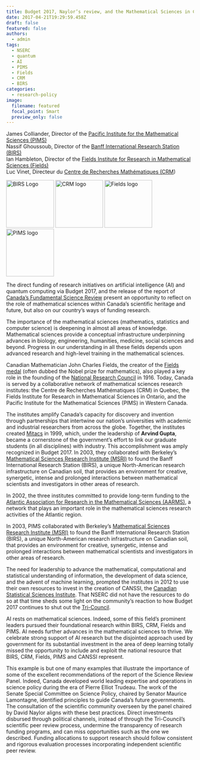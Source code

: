 ```yaml
---
title: Budget 2017, Naylor’s review, and the Mathematical Sciences in Canada
date: 2017-04-21T19:29:59.458Z
draft: false
featured: false
authors:
  - admin
tags:
  - NSERC
  - quantum
  - AI
  - PIMS
  - Fields
  - CRM
  - BIRS
categories:
  - research-policy
image:
  filename: featured
  focal_point: Smart
  preview_only: false
---
```



James Colliander, Director of the [Pacific Institute for the Mathematical Sciences (PIMS)](https://www.pims.math.ca/)  
Nassif Ghoussoub, Director of the [Banff International Research Station (BIRS)](http://www.birs.ca/)  
Ian Hambleton, Director of the [Fields Institute for Research in Mathematical Sciences (Fields)](http://www.fields.utoronto.ca/)  
Luc Vinet, Directeur du [Centre de Recherches Mathématiques (CRM](http://www.crm.umontreal.ca/en/))  

<img src="https://wwejubwfy.s3.amazonaws.com/Web_Image_2017-04-21_14-04-18.png" alt="BIRS Logo" height="128" width="">
<img src="https://wwejubwfy.s3.amazonaws.com/crm_logo.png" alt="CRM logo" height="128" width="">
<img src="https://wwejubwfy.s3.amazonaws.com/fields_logo.jpg" alt="Fields logo" height="128" width="">
<img src="https://wwejubwfy.s3.amazonaws.com/Web_Image_2017-04-21_14-06-24.png" alt="PIMS logo" height="128" width="">

<br>

The direct funding of research initiatives on artificial intelligence (AI) and quantum computing via Budget 2017, and the release of the report of [Canada’s Fundamental Science Review](http://www.sciencereview.ca/eic/site/059.nsf/eng/home) present an opportunity to reflect on the role of mathematical sciences within Canada’s scientific heritage and future, but also on our country’s ways of funding research.


The importance of the mathematical sciences (mathematics, statistics and computer science) is deepening in almost all areas of knowledge. Mathematical sciences provide a conceptual infrastructure underpinning advances in biology, engineering, humanities, medicine, social sciences and beyond. Progress in our understanding in all these fields depends upon advanced research and high-level training in the mathematical sciences.

Canadian Mathematician John Charles Fields, the creator of the [Fields medal](https://en.wikipedia.org/wiki/Fields_Medal) (often dubbed the Nobel prize for mathematics), also played a key role in the founding of the [National Research Council](http://www.nrc-cnrc.gc.ca/index.html) in 1916. Today, Canada is served by a collaborative network of mathematical sciences research institutes: the Centre de Recherches Mathématiques (CRM) in Quebec, the Fields Institute for Research in Mathematical Sciences in Ontario, and the Pacific Institute for the Mathematical Sciences (PIMS) in Western Canada.

The institutes amplify Canada’s capacity for discovery and invention through partnerships that intertwine our nation’s universities with academic and industrial researchers from across the globe. Together, the institutes created [Mitacs](https://www.mitacs.ca/en) in 1999, which, under the leadership of **Arvind Gupta**, became a cornerstone of the government’s effort to link our graduate students (in all disciplines) with industry. This accomplishment was amply recognized in Budget 2017. In 2003, they collaborated with Berkeley’s [Mathematical Sciences Research Institute (MSRI)](http://www.msri.org/web/cms) to found the Banff International Research Station (BIRS), a unique North-American research infrastructure on Canadian soil, that provides an environment for creative, synergetic, intense and prolonged interactions between mathematical scientists and investigators in other areas of research.

In 2002, the three institutes committed to provide long-term funding to the [Atlantic Association for Research in the Mathematical Sciences (AARMS)](https://aarms.math.ca/news/), a network that plays an important role in the mathematical sciences research activities of the Atlantic region.

In 2003, PIMS collaborated with Berkeley’s [Mathematical Sciences Research Institute (MSRI)](http://www.msri.org/web/cms) to found the Banff International Research Station (BIRS), a unique North-American research infrastructure on Canadian soil, that provides an environment for creative, synergetic, intense and prolonged interactions between mathematical scientists and investigators in other areas of research.

The need for leadership to advance the mathematical, computational and statistical understanding of information, the development of data science, and the advent of machine learning, prompted the institutes in 2012 to use their own resources to invest in the creation of CANSSI, the [Canadian Statistical Sciences Institute](http://www.canssi.ca/). That NSERC did not have the resources to do so at that time sheds some light on the community’s reaction to how Budget 2017 continues to shut out the [Tri-Council](http://www.pre.ethics.gc.ca/eng/index/). 

AI rests on mathematical sciences. Indeed, some of this field’s prominent leaders pursued their foundational research within BIRS, CRM, Fields and PIMS. AI needs further advances in the mathematical sciences to thrive. We celebrate strong support of AI research but the disjointed approach used by government for its substantial investment in the area of deep learning totally missed the opportunity to include and exploit the national resource that BIRS, CRM, Fields, PIMS and CANSSI represent.

This example is but one of many examples that illustrate the importance of some of the excellent recommendations of the report of the Science Review Panel. Indeed, Canada developed world leading expertise and operations in science policy during the era of Pierre Elliot Trudeau. The work of the Senate Special Committee on Science Policy, chaired by Senator Maurice Lamontagne, identified principles to guide Canada’s future governments. The consultation of the scientific community overseen by the panel chaired by David Naylor aligns with these best practices. Direct investments disbursed through political channels, instead of through the Tri-Council’s scientific peer review process, undermine the transparency of research funding programs, and can miss opportunities such as the one we described. Funding allocations to support research should follow consistent and rigorous evaluation processes incorporating independent scientific peer review.

